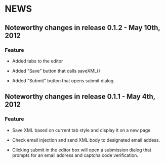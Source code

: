 # NEWS

## Noteworthy changes in release 0.1.2 - May 10th, 2012

### Feature
* Added tabs to the editor

* Added "Save" button that calls saveXML()

* Added "Submit" button that opens submit dialog


## Noteworthy changes in release 0.1.1 - May 4th, 2012

### Feature
* Save XML based on current tab style and display it on a new page

* Check email injection and send XML body to designated email addess.

* Clicking submit in the editor box will open a submission dialog that prompts for an email address and captcha code verification.
